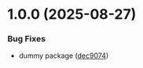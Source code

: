 # 1.0.0 (2025-08-27)


### Bug Fixes

* dummy package ([dec9074](https://github.com/Kong/npm-publish-test/commit/dec907413bdfef592969353fb8f1cbb9a91e52bc))
